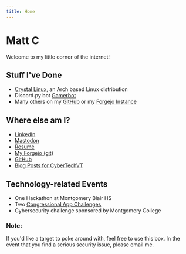 ```yaml
---
title: Home
---
```

# Matt C
Welcome to my little corner of the internet!
## Stuff I've Done
* [Crystal Linux](https://getcryst.al), an Arch based Linux distribution
* Discord.py bot [Gamerbot](https://github.com/SomethingGeneric/GamerbotAgain)
* Many others on my [GitHub](https://github.com/SomethingGeneric) or my [Forgejo Instance](https://git.mattcompton.dev/matt)
## Where else am I?
* [LinkedIn](https://www.linkedin.com/in/matt-compton-a06243220)
* <a rel="me" href="https://social.goober.cloud/@matt">Mastodon</a>
* [Resume](https://docs.google.com/document/d/1DnYIzam28i1XA539HbV1L0TYgKv_BUmVXJM7WnJIEUk/edit?usp=sharingg)
* [My Forgejo (git)](https://git.goober.cloud/matt)
* [GitHub](https://github.com/SomethingGeneric)
* [Blog Posts for CyberTechVT](https://www.cybervt.com/blogs/vaultwarden)
## Technology-related Events
* One Hackathon at Montgomery Blair HS
* Two [Congressional App Challenges](https://www.congressionalappchallenge.us/)
* Cybersecurity challenge sponsored by Montgomery College
### Note:
If you'd like a target to poke around with, feel free to use this box.
In the event that you find a serious security issue, please email me.